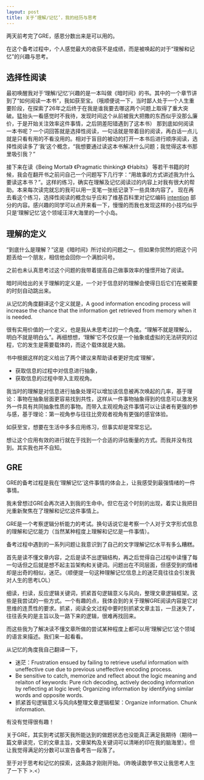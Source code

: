 ```yaml
---
layout: post
title: 关于‘理解/记忆’，我的经历与思考 
---
```

两天前考完了GRE，感恩分数出来是可以用的。

在这个备考过程中，个人感觉最大的收获不是成绩，而是被唤起的对于“理解和记忆”的兴趣与思考。

## 选择性阅读 ##
最初唤醒我对于‘理解/记忆’兴趣的是一本叫做《暗时间》的书。其中的一个章节讲到了“如何阅读一本书”，我如获至宝。（哦顺便说一下，当时鄙人处于一个人生重要阶段，在探索了26年之后终于在我是谁我要去哪这两个问题上取得了重大突破。猛抬头一看感觉时不我待，发现时间这个从前被我大把撒的东西似乎没那么廉价，于是开始关注效率这件事情，之后阴差阳错遇到了这本书）
那到底如何阅读一本书呢？一个词回答就是选择性阅读，一句话就是带着目的阅读，再白话一点儿就是只看有用的不看没用的。相对于盲目的被动的打开一本书后进行顺序阅读，选择性阅读多了‘我’这个概念，“我想要通过读这本书解决什么问题；我觉得这本书那里吸引我？”

接下来在读《Being Mortal》 《Pragmatic thinking》 《Habits》 等若干书籍的时候，我会在翻开书之前问自己一个问题写下几行字：“用故事的方式讲述我为什么要读这本书？”。这样的练习，确实在理解及记忆阅读过的内容上对我有很大的帮助。本来每次读完就忘的我可以用一支笔一张纸记录下一些具体内容了。
现在再去看这个练习，选择性阅读的概念似乎应和了维基百科里对记忆编码 [intention][id/intention]  部分的内容。感兴趣的同学可以点开来看一下，慢慢的而我也发现这样的小技巧似乎只是‘理解记忆’这个领域汪洋大海里的一个小岛。

[id/intention]: https://en.wikipedia.org/wiki/Encoding_(memory)#Intention_to_Learn

## 理解的定义 ##
“到底什么是理解？”这是《暗时间》所讨论的问题之一。但如果你贸然的把这个问题丢给一个朋友，相信他会回你一个满脸问号。

之前也未认真思考过这个问题的我带着提高自己做事效率的憧憬开始了阅读。

暗时间给出的关于理解的定义是，一个对于信息好的理解会使得日后它们在被需要的时刻自动跳出来。

从记忆的角度翻译这个定义就是，A good information encoding process will increase the chance that the information get retrieved from memory when it is needed.  

很有实用价值的一个定义，也是我从未思考过的一个角度。“理解不就是理解么，明白不就是明白么”。再细想想，‘理解’它不仅仅是一个抽象或虚拟的无法研究的过程，它的发生是需要载体的，而这个载体就是大脑。

书中根据这样的定义给出了两个建议来帮助读者更好完成‘理解’。
- 获取信息的过程中对信息进行抽象，
- 获取信息的过程中带入主观视角。

我当时的理解是对信息进行抽象处理可以增加该信息被再次唤起的几率，基于理论：事物在抽象层面更容易找到共性，这样从一件事物抽象得到的信息可以激发另外一件具有共同抽象性质的事物。而带入主观视角这件事情可以让读者有更强的参与感，基于理论：第一视角参与往往比旁观者视角有更强的感官体验。

如获至宝，想要在生活中多多应用练习，但事实却是常常忘记。

想让这个应用有效的进行就在于找到一个合适的评估衡量的方式。而我并没有找到。其实我也并不自知。

## GRE ##
GRE的备考过程是我在‘理解记忆’这件事情的体会上，让我感受到最强情绪的一件事情。

我未曾想过GRE会再次进入到我的生命中。但它在这个时刻的出现，着实让我把目光重新聚焦在了理解和记忆这件事情上。

GRE是一个考察逻辑分析能力的考试。换句话说它是考察一个人对于文字形式信息的理解和记忆能力（当然某种程度上理解和记忆是一件事情）。

备考过程中遇到的一系列问题让我意识到了自己的文字理解记忆水平有多么糟糕。

首先是读不懂文章内容，之后是读不出逻辑结构，再之后觉得自己过程中读懂了每一句话但之后就是想不起主旨架构和关键词。问题出在不同层面，但感受到的情绪却是出奇的相似，迷茫。（顺便提一句这种理解记忆信息上的迷茫竟往往会引发我对人生的思考LOL）

细读，扫读，反应逻辑关键词，抓紧首句逻辑意义与风向，整理文章逻辑框架。这些是我尝试的一些方式。一个有趣的点，我体会到的关于理解GRE阅读内容是它对思维的连贯性的要求。抓紧，阅读全文过程中要时刻抓紧文章主旨，一旦迷失了，往往丢失的是主旨以及一路下来的逻辑，很难再找回来。

而这些我为了解决读不懂文章所做的尝试某种程度上都可以用‘理解记忆’这个领域的语言来描述。我们来一起看看。

从记忆的角度我自己翻译一下，
- 迷茫：Frustration ensued by failing to retrieve useful information with uneffective cue due to previous uneffective encoding process. 
- Be sensitive to catch, memorize and reflect about the logic meaning and relaiton of keywords: Pure rich decoding, actively decoding information by reflecting at logic level; Organizing information by identifying similar words and opposite words.  
- 抓紧首句逻辑意义与风向&整理文章逻辑框架：Organize information. Chunk information. 

有没有觉得很有趣！

关于GRE，其实到考试那天我所能达到的做题状态也没能真正满足我期待（期待一篇文章读完，它的文章主旨，文章架构及关键词可以清晰的印在我的脑海里）。但让我觉得满足的分数可以宣告备考告一段落了。

至于对于思考和记忆的探索，这条路才刚刚开始。（昨晚读数学书又让我思考人生了一下下 >.<）

